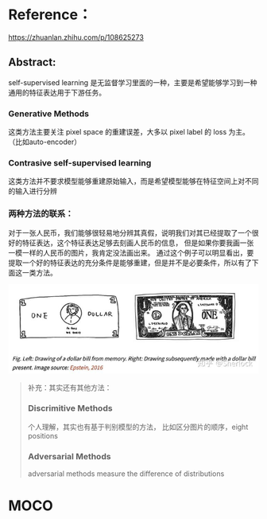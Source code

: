 # Reference：

https://zhuanlan.zhihu.com/p/108625273

## Abstract:

self-supervised learning 是无监督学习里面的一种，主要是希望能够学习到一种通用的特征表达用于下游任务。

### Generative Methods

这类方法主要关注 pixel space 的重建误差，大多以 pixel label 的 loss 为主。（比如auto-encoder）

### Contrasive self-supervised learning

这类方法并不要求模型能够重建原始输入，而是希望模型能够在特征空间上对不同的输入进行分辨

### 两种方法的联系：

 对于一张人民币，我们能够很轻易地分辨其真假，说明我们对其已经提取了一个很好的特征表达，这个特征表达足够去刻画人民币的信息， 但是如果你要我画一张一模一样的人民币的图片，我肯定没法画出来。 通过这个例子可以明显看出，要提取一个好的特征表达的充分条件是能够重建，但是并不是必要条件，所以有了下面这一类方法。

![img](../material/v2-698abd9a7fa74abf2b439a22ba63993b_720w.jpg)



>   补充：其实还有其他方法：
>
>   ### Discrimitive Methods
>
>   个人理解，其实也有基于判别模型的方法， 比如区分图片的顺序，eight positions
>
>   ### Adversarial Methods
>
>   adversarial methods measure the difference of distributions





# MOCO

